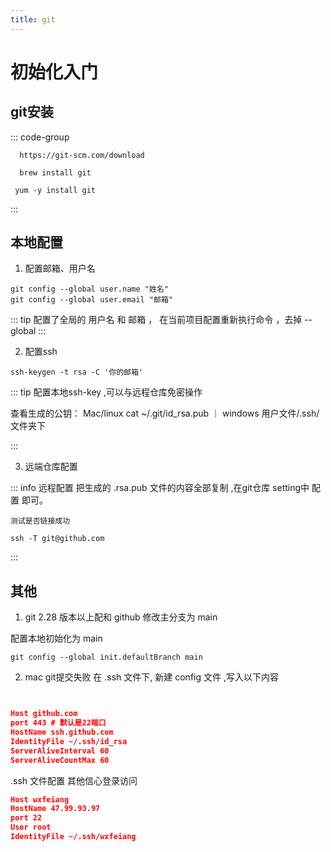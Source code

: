 ```yaml
---
title: git
---
```

# 初始化入门

## git安装

::: code-group

```init [windows]
  https://git-scm.com/download
```

``` [Mac]
  brew install git
```

```[Linux]
 yum -y install git
```
:::


## 本地配置



1. 配置邮箱、用户名
```
git config --global user.name "姓名"
git config --global user.email "邮箱"

```
::: tip
配置了全局的 用户名 和 邮箱 ， 在当前项目配置重新执行命令 ，去掉 --global
:::



2. 配置ssh

```
ssh-keygen -t rsa -C '你的邮箱'

```
::: tip
 配置本地ssh-key ,可以与远程仓库免密操作  

 查看生成的公钥：   Mac/linux  cat ~/.git/id_rsa.pub ｜  windows  用户文件/.ssh/文件夹下

:::

3. 远端仓库配置
>>>
::: info 远程配置
 把生成的 .rsa.pub 文件的内容全部复制 ,在git仓库 setting中 配置 即可。

 `测试是否链接成功`
```
ssh -T git@github.com

```

:::

## 其他
1. git 2.28 版本以上配和 github 修改主分支为 main

配置本地初始化为 main
```
git config --global init.defaultBranch main

```
2. mac git提交失败
 在 .ssh 文件下, 新建 config 文件 ,写入以下内容

``` json


Host github.com
port 443 # 默认是22端口
HostName ssh.github.com
IdentityFile ~/.ssh/id_rsa
ServerAliveInterval 60
ServerAliveCountMax 60

```

.ssh 文件配置 其他信心登录访问
``` json
Host wxfeiang
HostName 47.99.93.97
port 22
User root
IdentityFile ~/.ssh/wxfeiang

```


